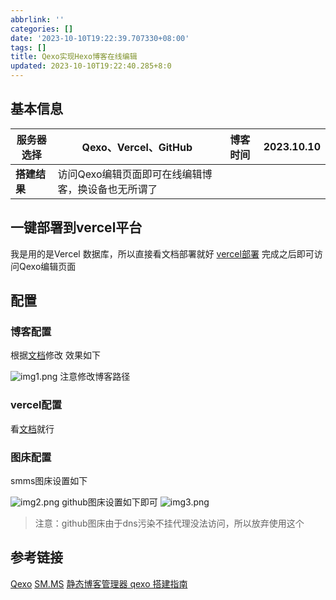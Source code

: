 ```yaml
---
abbrlink: ''
categories: []
date: '2023-10-10T19:22:39.707330+08:00'
tags: []
title: Qexo实现Hexo博客在线编辑
updated: 2023-10-10T19:22:40.285+8:0
---
```

## 基本信息

| **服务器选择** | Qexo、Vercel、GitHub | **博客时间** | 2023.10.10 |
| --- | --- | --- | --- |
| **搭建结果** | 访问Qexo编辑页面即可在线编辑博客，换设备也无所谓了 |  |  |

## 一键部署到vercel平台

我是用的是Vercel 数据库，所以直接看文档部署就好
[vercel部署](https://www.oplog.cn/qexo/start/build.html)
完成之后即可访问Qexo编辑页面

## 配置

### 博客配置

根据[文档](https://www.oplog.cn/qexo/configs/provider.html)修改
效果如下

![img1.png](https://s2.loli.net/2023/10/10/zlyk6VnZcQHj9eK.png)
注意修改博客路径

### vercel配置

看[文档](https://www.oplog.cn/qexo/configs/vercel.html)就行

### 图床配置

smms图床设置如下

![img2.png](https://s2.loli.net/2023/10/10/kxfABJCzvSQRO2l.png)
github图床设置如下即可
![img3.png](https://s2.loli.net/2023/10/10/AsjwuRJcbp62VXe.png)

> 注意：github图床由于dns污染不挂代理没法访问，所以放弃使用这个

## 参考链接

[Qexo](https://www.oplog.cn/qexo/)
[SM.MS](https://smms.app/)
[静态博客管理器 qexo 搭建指南](https://youngjuning.js.org/c5e7f4e67be8/#%E9%83%A8%E7%BD%B2)



